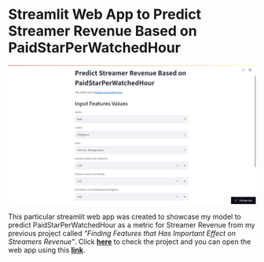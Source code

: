 # Streamlit Web App to Predict Streamer Revenue Based on PaidStarPerWatchedHour

![](Images/Preview.png)

This particular streamlit web app was created to showcase my model to predict PaidStarPerWatchedHour as a metric for Streamer Revenue from my previous project called *"Finding Features that Has Important Effect on Streamers Revenue"*. Click [**here**](https://github.com/ayusufalba25/StreamersFeatures) to check the project and you can open the web app using this [**link**](https://share.streamlit.io/ayusufalba25/streamrevapp/StreamRevApp.py).